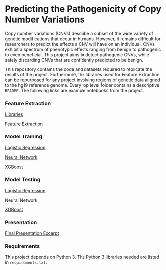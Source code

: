 # Predicting the Pathogenicity of Copy Number Variations

Copy number variations (CNVs) describe a subset of the wide variety of genetic modifications that occur in humans. However, it remains difficult for researchers to predict the effects a CNV will have on an individual. CNVs exhibit a spectrum of phenotypic effects ranging from benign to pathogenic to even beneficial. This project aims to detect pathogenic CNVs, while safely discarding CNVs that are confidently predicted to be benign.

This repository contains the code and datasets required to replicate the results of the project. Furthermore, the libraries used for Feature Extraction can be repurposed for any project involving regions of genetic data aligned to the hg19 reference genome. Every top level folder contains a descriptive `README`. The following links are example notebooks from the project.


### Feature Extraction
[Libraries](2_Feature_Extraction/libraries)

[Feature Extraction](2_Feature_Extraction/feature_creation.ipynb)

### Model Training
[Logistic Regression](3_Model_Training/classifier_k_fold_logit_all_features.ipynb)

[Neural Network](3_Model_Training/classifier_k_fold_neural_all_features_final.ipynb)

[XGBoost](3_Model_Training/classifier_k_fold_xgboost_all_features_and_feature_importance.ipynb)

### Model Testing
[Logistic Regression](4_Model_Testing/5_Model_Testing/classifier_k_fold_logit_all_features.ipynb)

[Neural Network](4_Model_Testing/5_Model_Testing/classifier_k_fold_neural_all_features_final.ipynb)

[XGBoost](4_Model_Testing/5_Model_Testing/classifier_k_fold_xgboost_all_features_and_feature_importance.ipynb)

### Presentation

[Final Presentation Excerpt](https://docs.google.com/viewer?url=https://github.com/yoonsikp/cnv-pathogenicity-prediction/raw/master/BCB330_Presentation_Excerpt.pdf)

### Requirements
This project depends on Python 3. The Python 3 libraries needed are listed in `requirements.txt`. 
